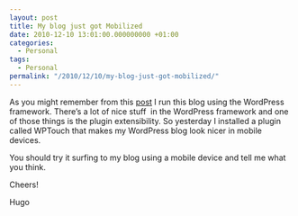 ```yaml
---
layout: post
title: My blog just got Mobilized
date: 2010-12-10 13:01:00.000000000 +01:00
categories:
  - Personal
tags:
  - Personal
permalink: "/2010/12/10/my-blog-just-got-mobilized/"
---
```


As you might remember from this [post](http://www.hugohaggmark.com/2010/11/08/seeing-through-the-religious-fog/ "Seeing through the religious fog") I run this blog using the WordPress framework. There’s a lot of nice stuff&nbsp; in the WordPress framework and one of those things is the plugin extensibility. So yesterday I installed a plugin called WPTouch that makes my WordPress blog look nicer in mobile devices.

You should try it surfing to my blog using a mobile device and tell me what you think.

Cheers!

Hugo
